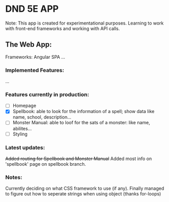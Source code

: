 # DND 5E APP
Note: This app is created for experimentational purposes. Learning to work with front-end frameworks and working with API calls.
## The Web App:
Frameworks: Angular SPA
...
### Implemented Features:
...
### Features currently in production:
- [ ] Homepage
- [x] Spellbook: able to look for the information of a spell; show data like name, school, description...
- [ ] Monster Manual: able to loof for the sats of a monster: like name, abilites...
- [ ] Styling

### Latest updates:
~~Added routing for Spellbook and Monster Manual~~
Added most info on 'spellbook' page on spellbook branch.

### Notes:
Currently deciding on what CSS framework to use (if any).
Finally managed to figure out how to seperate strings when using object (thanks for-loops)
